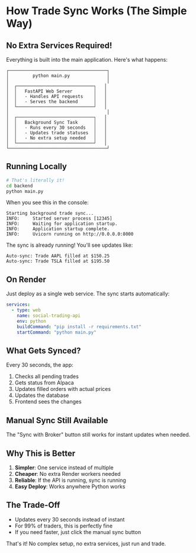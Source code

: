 # How Trade Sync Works (The Simple Way)

## No Extra Services Required! 

Everything is built into the main application. Here's what happens:

```
┌─────────────────────────────────────┐
│         python main.py              │
│                                     │
│  ┌─────────────────────────────┐   │
│  │   FastAPI Web Server        │   │
│  │   - Handles API requests    │   │
│  │   - Serves the backend      │   │
│  └─────────────────────────────┘   │
│                                     │
│  ┌─────────────────────────────┐   │
│  │   Background Sync Task      │   │
│  │   - Runs every 30 seconds   │   │
│  │   - Updates trade statuses  │   │
│  │   - No extra setup needed   │   │
│  └─────────────────────────────┘   │
└─────────────────────────────────────┘
```

## Running Locally

```bash
# That's literally it!
cd backend
python main.py
```

When you see this in the console:
```
Starting background trade sync...
INFO:     Started server process [12345]
INFO:     Waiting for application startup.
INFO:     Application startup complete.
INFO:     Uvicorn running on http://0.0.0.0:8000
```

The sync is already running! You'll see updates like:
```
Auto-sync: Trade AAPL filled at $150.25
Auto-sync: Trade TSLA filled at $195.50
```

## On Render

Just deploy as a single web service. The sync starts automatically:

```yaml
services:
  - type: web
    name: social-trading-api
    env: python
    buildCommand: "pip install -r requirements.txt"
    startCommand: "python main.py"
```

## What Gets Synced?

Every 30 seconds, the app:
1. Checks all pending trades
2. Gets status from Alpaca
3. Updates filled orders with actual prices
4. Updates the database
5. Frontend sees the changes

## Manual Sync Still Available

The "Sync with Broker" button still works for instant updates when needed.

## Why This is Better

1. **Simpler**: One service instead of multiple
2. **Cheaper**: No extra Render workers needed
3. **Reliable**: If the API is running, sync is running
4. **Easy Deploy**: Works anywhere Python works

## The Trade-Off

- Updates every 30 seconds instead of instant
- For 99% of traders, this is perfectly fine
- If you need faster, just click the manual sync button

That's it! No complex setup, no extra services, just run and trade. 